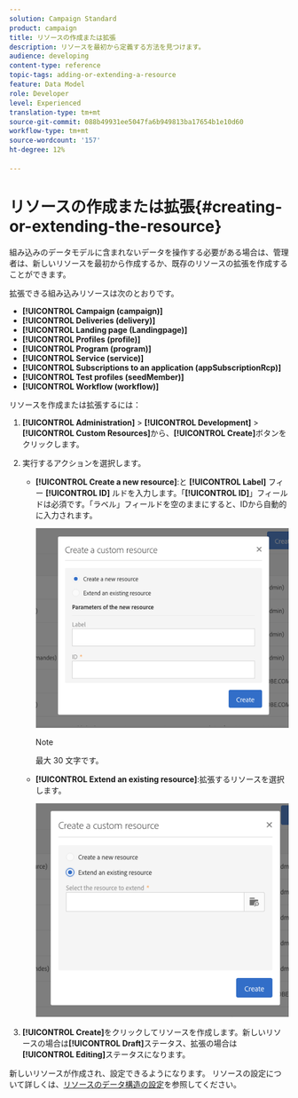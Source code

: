 ```yaml
---
solution: Campaign Standard
product: campaign
title: リソースの作成または拡張
description: リソースを最初から定義する方法を見つけます。
audience: developing
content-type: reference
topic-tags: adding-or-extending-a-resource
feature: Data Model
role: Developer
level: Experienced
translation-type: tm+mt
source-git-commit: 088b49931ee5047fa6b949813ba17654b1e10d60
workflow-type: tm+mt
source-wordcount: '157'
ht-degree: 12%

---
```



# リソースの作成または拡張{#creating-or-extending-the-resource}

組み込みのデータモデルに含まれないデータを操作する必要がある場合は、管理者は、新しいリソースを最初から作成するか、既存のリソースの拡張を作成することができます。

拡張できる組み込みリソースは次のとおりです。

* **[!UICONTROL Campaign (campaign)]**
* **[!UICONTROL Deliveries (delivery)]**
* **[!UICONTROL Landing page (Landingpage)]**
* **[!UICONTROL Profiles (profile)]**
* **[!UICONTROL Program (program)]**
* **[!UICONTROL Service (service)]**
* **[!UICONTROL Subscriptions to an application (appSubscriptionRcp)]**
* **[!UICONTROL Test profiles (seedMember)]**
* **[!UICONTROL Workflow (workflow)]**

リソースを作成または拡張するには：

1. **[!UICONTROL Administration]** > **[!UICONTROL Development]** > **[!UICONTROL Custom Resources]**&#x200B;から、**[!UICONTROL Create]**&#x200B;ボタンをクリックします。
1. 実行するアクションを選択します。

   * **[!UICONTROL Create a new resource]**:と **[!UICONTROL Label]** フィー **[!UICONTROL ID]** ルドを入力します。「**[!UICONTROL ID]**」フィールドは必須です。「ラベル」フィールドを空のままにすると、IDから自動的に入力されます。

      ![](assets/schema_extension_2.png)

      >[!NOTE]
      >
      >最大 30 文字です。

   * **[!UICONTROL Extend an existing resource]**:拡張するリソースを選択します。

      ![](assets/schema_extension_10.png)

1. **[!UICONTROL Create]**&#x200B;をクリックしてリソースを作成します。新しいリソースの場合は&#x200B;**[!UICONTROL Draft]**&#x200B;ステータス、拡張の場合は&#x200B;**[!UICONTROL Editing]**&#x200B;ステータスになります。

新しいリソースが作成され、設定できるようになります。 リソースの設定について詳しくは、[リソースのデータ構造の設定](../../developing/using/configuring-the-resource-s-data-structure.md)を参照してください。
